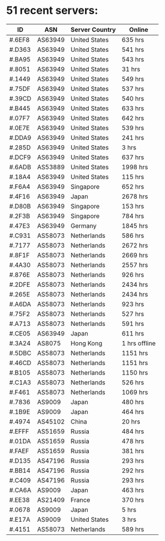 # 51 recent servers:

| ID | ASN | Server Country | Online |
| ------ | ------ | ------ | ------ |
| #.6EF8 | AS63949 | United States | 635 hrs |
| #.D363 | AS63949 | United States | 541 hrs |
| #.BA95 | AS63949 | United States | 543 hrs |
| #.8051 | AS63949 | United States | 31 hrs |
| #.1449 | AS63949 | United States | 549 hrs |
| #.75DF | AS63949 | United States | 537 hrs |
| #.39CD | AS63949 | United States | 540 hrs |
| #.B445 | AS63949 | United States | 633 hrs |
| #.07F7 | AS63949 | United States | 642 hrs |
| #.0E7E | AS63949 | United States | 539 hrs |
| #.DDA9 | AS63949 | United States | 241 hrs |
| #.285D | AS63949 | United States | 3 hrs |
| #.DCF9 | AS63949 | United States | 637 hrs |
| #.6ADB | AS53889 | United States | 1998 hrs |
| #.18A4 | AS63949 | United States | 115 hrs |
| #.F6A4 | AS63949 | Singapore | 652 hrs |
| #.4F16 | AS63949 | Japan | 2678 hrs |
| #.D80B | AS63949 | Singapore | 153 hrs |
| #.2F3B | AS63949 | Singapore | 784 hrs |
| #.47E3 | AS63949 | Germany | 1845 hrs |
| #.C931 | AS58073 | Netherlands | 586 hrs |
| #.7177 | AS58073 | Netherlands | 2672 hrs |
| #.8F1F | AS58073 | Netherlands | 2669 hrs |
| #.4A30 | AS58073 | Netherlands | 2557 hrs |
| #.876E | AS58073 | Netherlands | 926 hrs |
| #.2DFE | AS58073 | Netherlands | 2434 hrs |
| #.265E | AS58073 | Netherlands | 2434 hrs |
| #.A6DA | AS58073 | Netherlands | 923 hrs |
| #.75F2 | AS58073 | Netherlands | 527 hrs |
| #.A713 | AS58073 | Netherlands | 591 hrs |
| #.CE05 | AS63949 | Japan | 611 hrs |
| #.3A24 | AS8075 | Hong Kong | 1 hrs offline |
| #.5DBC | AS58073 | Netherlands | 1151 hrs |
| #.46CD | AS58073 | Netherlands | 1151 hrs |
| #.B105 | AS58073 | Netherlands | 1150 hrs |
| #.C1A3 | AS58073 | Netherlands | 526 hrs |
| #.F461 | AS58073 | Netherlands | 1069 hrs |
| #.7836 | AS9009 | Japan | 480 hrs |
| #.1B9E | AS9009 | Japan | 464 hrs |
| #.4974 | AS45102 | China | 20 hrs |
| #.EFFF | AS51659 | Russia | 484 hrs |
| #.01DA | AS51659 | Russia | 478 hrs |
| #.FAEF | AS51659 | Russia | 381 hrs |
| #.D135 | AS47196 | Russia | 293 hrs |
| #.BB14 | AS47196 | Russia | 292 hrs |
| #.C409 | AS47196 | Russia | 293 hrs |
| #.CA6A | AS9009 | Japan | 463 hrs |
| #.EE38 | AS21409 | France | 370 hrs |
| #.0678 | AS9009 | Japan | 5 hrs |
| #.E17A | AS9009 | United States | 3 hrs |
| #.4151 | AS58073 | Netherlands | 589 hrs |

